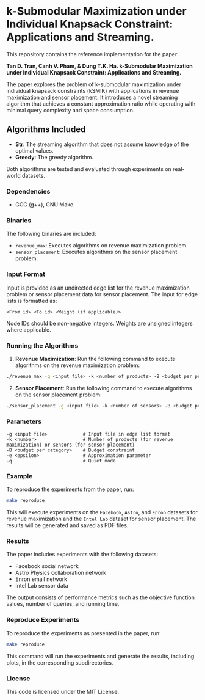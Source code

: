 # k-Submodular Maximization under Individual Knapsack Constraint: Applications and Streaming.

This repository contains the reference implementation for the paper:

**Tan D. Tran, Canh V. Pham, & Dung T.K. Ha. k-Submodular Maximization under Individual Knapsack Constraint: Applications and Streaming.**

The paper explores the problem of k-submodular maximization under individual knapsack constraints (kSMIK) with applications in revenue maximization and sensor placement. It introduces a novel streaming algorithm that achieves a constant approximation ratio while operating with minimal query complexity and space consumption. 

## Algorithms Included

- **Str**: The streaming algorithm that does not assume knowledge of the optimal values.
- **Greedy**: The greedy algorithm.
  
Both algorithms are tested and evaluated through experiments on real-world datasets.

### Dependencies

- GCC (g++), GNU Make

### Binaries

The following binaries are included:

- `revenue_max`: Executes algorithms on revenue maximization problem.
- `sensor_placement`: Executes algorithms on the sensor placement problem.

### Input Format

Input is provided as an undirected edge list for the revenue maximization problem or sensor placement data for sensor placement. The input for edge lists is formatted as:

```
<From id> <To id> <Weight (if applicable)>
```

Node IDs should be non-negative integers. Weights are unsigned integers where applicable.

### Running the Algorithms

1. **Revenue Maximization**: Run the following command to execute algorithms on the revenue maximization problem:

```bash
./revenue_max -g <input file> -k <number of products> -B <budget per product> -e <epsilon> -q
```

2. **Sensor Placement**: Run the following command to execute algorithms on the sensor placement problem:

```bash
./sensor_placement -g <input file> -k <number of sensors> -B <budget per sensor> -e <epsilon> -q
```

### Parameters

```
-g <input file>             # Input file in edge list format
-k <number>                 # Number of products (for revenue maximization) or sensors (for sensor placement)
-B <budget per category>    # Budget constraint
-e <epsilon>                # Approximation parameter
-q                          # Quiet mode
```

### Example

To reproduce the experiments from the paper, run:

```bash
make reproduce
```

This will execute experiments on the `Facebook`, `Astro`, and `Enron` datasets for revenue maximization and the `Intel Lab` dataset for sensor placement. The results will be generated and saved as PDF files.

### Results

The paper includes experiments with the following datasets:
- Facebook social network
- Astro Physics collaboration network
- Enron email network
- Intel Lab sensor data

The output consists of performance metrics such as the objective function values, number of queries, and running time.

### Reproduce Experiments

To reproduce the experiments as presented in the paper, run:

```bash
make reproduce
```

This command will run the experiments and generate the results, including plots, in the corresponding subdirectories.

### License

This code is licensed under the MIT License.
```
